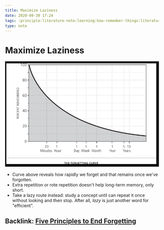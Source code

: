 ```yaml
---
title: Maximize Laziness
date: 2020-09-30 17:24
tags: :principle:literature-note:learning:how-remember-things:literature-note:
type: note
---
```


# Maximize Laziness #

![image](./images/fluent_forever/the_forgetting_curve.png)

- Curve above reveals how rapidly we forget and that remains once we've forgotten.
- Extra repetition or rote repetition doesn't help long-term memory, only short.
- Take a lazy route instead: study a concept until can repeat it once without looking and then stop. After all, *lazy*
  is just another word for "efficient".


Backlink: [Five Principles to End Forgetting](20200929215057-five_principles_to_end_forgetting.md)
----
